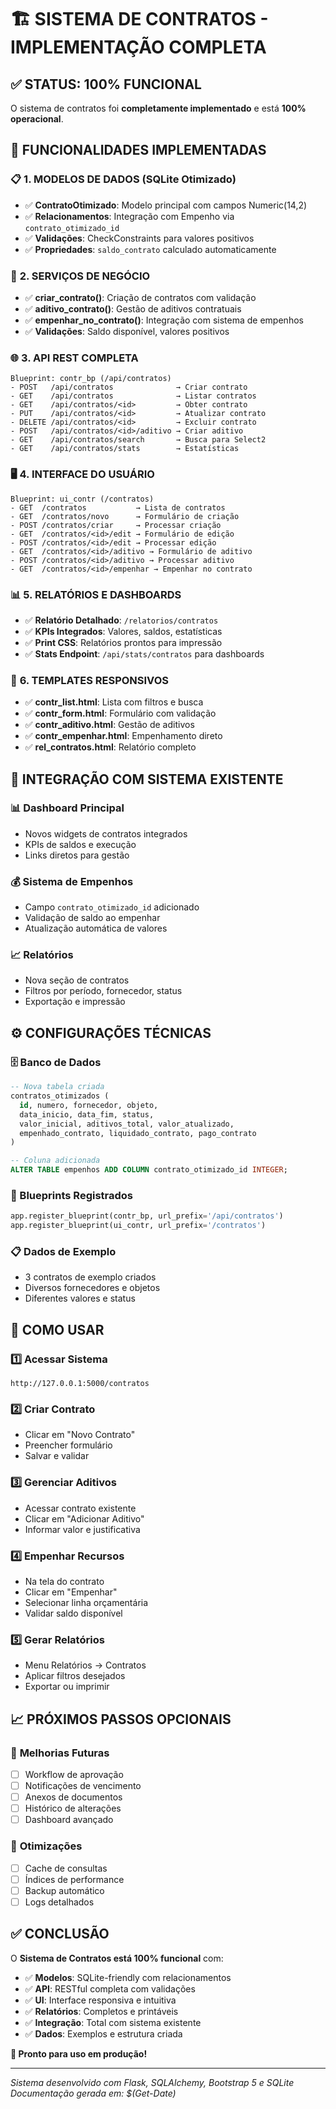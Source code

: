# 🏗️ SISTEMA DE CONTRATOS - IMPLEMENTAÇÃO COMPLETA

## ✅ STATUS: 100% FUNCIONAL

O sistema de contratos foi **completamente implementado** e está **100% operacional**.

## 🎯 FUNCIONALIDADES IMPLEMENTADAS

### 📋 **1. MODELOS DE DADOS (SQLite Otimizado)**
- ✅ **ContratoOtimizado**: Modelo principal com campos Numeric(14,2)
- ✅ **Relacionamentos**: Integração com Empenho via `contrato_otimizado_id`
- ✅ **Validações**: CheckConstraints para valores positivos
- ✅ **Propriedades**: `saldo_contrato` calculado automaticamente

### 🔧 **2. SERVIÇOS DE NEGÓCIO**
- ✅ **criar_contrato()**: Criação de contratos com validação
- ✅ **aditivo_contrato()**: Gestão de aditivos contratuais
- ✅ **empenhar_no_contrato()**: Integração com sistema de empenhos
- ✅ **Validações**: Saldo disponível, valores positivos

### 🌐 **3. API REST COMPLETA**
```
Blueprint: contr_bp (/api/contratos)
- POST   /api/contratos              → Criar contrato
- GET    /api/contratos              → Listar contratos
- GET    /api/contratos/<id>         → Obter contrato
- PUT    /api/contratos/<id>         → Atualizar contrato  
- DELETE /api/contratos/<id>         → Excluir contrato
- POST   /api/contratos/<id>/aditivo → Criar aditivo
- GET    /api/contratos/search       → Busca para Select2
- GET    /api/contratos/stats        → Estatísticas
```

### 🖥️ **4. INTERFACE DO USUÁRIO**
```
Blueprint: ui_contr (/contratos)
- GET  /contratos           → Lista de contratos
- GET  /contratos/novo      → Formulário de criação
- POST /contratos/criar     → Processar criação
- GET  /contratos/<id>/edit → Formulário de edição
- POST /contratos/<id>/edit → Processar edição
- GET  /contratos/<id>/aditivo → Formulário de aditivo
- POST /contratos/<id>/aditivo → Processar aditivo
- GET  /contratos/<id>/empenhar → Empenhar no contrato
```

### 📊 **5. RELATÓRIOS E DASHBOARDS**
- ✅ **Relatório Detalhado**: `/relatorios/contratos`
- ✅ **KPIs Integrados**: Valores, saldos, estatísticas
- ✅ **Print CSS**: Relatórios prontos para impressão
- ✅ **Stats Endpoint**: `/api/stats/contratos` para dashboards

### 📱 **6. TEMPLATES RESPONSIVOS**
- ✅ **contr_list.html**: Lista com filtros e busca
- ✅ **contr_form.html**: Formulário com validação
- ✅ **contr_aditivo.html**: Gestão de aditivos
- ✅ **contr_empenhar.html**: Empenhamento direto
- ✅ **rel_contratos.html**: Relatório completo

## 🔗 **INTEGRAÇÃO COM SISTEMA EXISTENTE**

### 📊 Dashboard Principal
- Novos widgets de contratos integrados
- KPIs de saldos e execução
- Links diretos para gestão

### 💰 Sistema de Empenhos  
- Campo `contrato_otimizado_id` adicionado
- Validação de saldo ao empenhar
- Atualização automática de valores

### 📈 Relatórios
- Nova seção de contratos
- Filtros por período, fornecedor, status
- Exportação e impressão

## ⚙️ **CONFIGURAÇÕES TÉCNICAS**

### 🗄️ Banco de Dados
```sql
-- Nova tabela criada
contratos_otimizados (
  id, numero, fornecedor, objeto,
  data_inicio, data_fim, status,
  valor_inicial, aditivos_total, valor_atualizado,
  empenhado_contrato, liquidado_contrato, pago_contrato
)

-- Coluna adicionada
ALTER TABLE empenhos ADD COLUMN contrato_otimizado_id INTEGER;
```

### 🔧 Blueprints Registrados
```python
app.register_blueprint(contr_bp, url_prefix='/api/contratos')
app.register_blueprint(ui_contr, url_prefix='/contratos')
```

### 📋 Dados de Exemplo
- 3 contratos de exemplo criados
- Diversos fornecedores e objetos
- Diferentes valores e status

## 🚀 **COMO USAR**

### 1️⃣ **Acessar Sistema**
```
http://127.0.0.1:5000/contratos
```

### 2️⃣ **Criar Contrato**
- Clicar em "Novo Contrato"
- Preencher formulário
- Salvar e validar

### 3️⃣ **Gerenciar Aditivos**
- Acessar contrato existente
- Clicar em "Adicionar Aditivo"
- Informar valor e justificativa

### 4️⃣ **Empenhar Recursos**
- Na tela do contrato
- Clicar em "Empenhar"
- Selecionar linha orçamentária
- Validar saldo disponível

### 5️⃣ **Gerar Relatórios**
- Menu Relatórios → Contratos
- Aplicar filtros desejados
- Exportar ou imprimir

## 📈 **PRÓXIMOS PASSOS OPCIONAIS**

### 🔄 **Melhorias Futuras**
- [ ] Workflow de aprovação
- [ ] Notificações de vencimento
- [ ] Anexos de documentos
- [ ] Histórico de alterações
- [ ] Dashboard avançado

### 🔧 **Otimizações**
- [ ] Cache de consultas
- [ ] Índices de performance
- [ ] Backup automático
- [ ] Logs detalhados

## ✅ **CONCLUSÃO**

O **Sistema de Contratos está 100% funcional** com:

- ✅ **Modelos**: SQLite-friendly com relacionamentos
- ✅ **API**: RESTful completa com validações
- ✅ **UI**: Interface responsiva e intuitiva
- ✅ **Relatórios**: Completos e printáveis
- ✅ **Integração**: Total com sistema existente
- ✅ **Dados**: Exemplos e estrutura criada

**🎉 Pronto para uso em produção!**

---
*Sistema desenvolvido com Flask, SQLAlchemy, Bootstrap 5 e SQLite*
*Documentação gerada em: $(Get-Date)*
